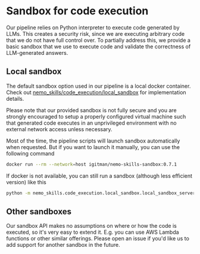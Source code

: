 # Sandbox for code execution

Our pipeline relies on Python interpreter to execute code generated by LLMs. This creates a security risk,
since we are executing arbitrary code that we do not have full control over. To partially address this,
we provide a basic sandbox that we use to execute code and validate the correctness of LLM-generated answers.

## Local sandbox

The default sandbox option used in our pipeline is a local docker container.
Check out [nemo_skills/code_execution/local_sandbox](https://github.com/NVIDIA-NeMo/Skills/blob/main/nemo_skills/code_execution/local_sandbox)
for implementation details.

Please note that our provided sandbox is not fully secure and you are strongly encouraged to
setup a properly configured virtual machine such that generated code executes in an unprivileged environment
with no external network access unless necessary.

Most of the time, the pipeline scripts will launch sandbox automatically when requested. But if you want to launch
it manually, you can use the following command

```bash
docker run --rm --network=host igitman/nemo-skills-sandbox:0.7.1
```

If docker is not available, you can still run a sandbox (although less efficient version) like this

```bash
python -m nemo_skills.code_execution.local_sandbox.local_sandbox_server
```

## Other sandboxes

Our sandbox API makes no assumptions on where or how the code is executed, so it's very easy
to extend it. E.g. you can use AWS Lambda functions or other similar offerings.
Please open an issue if you'd like us to add support for another sandbox in the future.